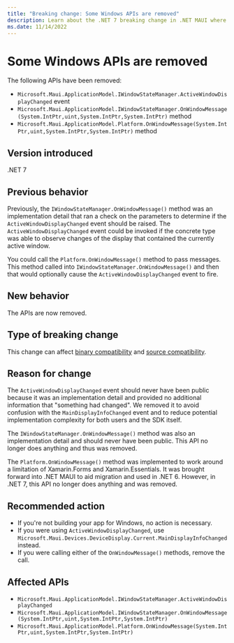 ```yaml
---
title: "Breaking change: Some Windows APIs are removed"
description: Learn about the .NET 7 breaking change in .NET MAUI where the `IWindowStateManager.ActiveWindowDisplayChanged`, `IWindowStateManager.OnWindowMessage`, and `Platform.OnWindowMessage` APIs have been removed.
ms.date: 11/14/2022
---
```

# Some Windows APIs are removed

The following APIs have been removed:

- `Microsoft.Maui.ApplicationModel.IWindowStateManager.ActiveWindowDisplayChanged` event
- `Microsoft.Maui.ApplicationModel.IWindowStateManager.OnWindowMessage(System.IntPtr,uint,System.IntPtr,System.IntPtr)` method
- `Microsoft.Maui.ApplicationModel.Platform.OnWindowMessage(System.IntPtr,uint,System.IntPtr,System.IntPtr)` method

## Version introduced

.NET 7

## Previous behavior

Previously, the `IWindowStateManager.OnWindowMessage()` method was an implementation detail that ran a check on the parameters to determine if the `ActiveWindowDisplayChanged` event should be raised. The `ActiveWindowDisplayChanged` event could be invoked if the concrete type was able to observe changes of the display that contained the currently active window.

You could call the `Platform.OnWindowMessage()` method to pass messages. This method called into `IWindowStateManager.OnWindowMessage()` and then that would optionally cause the `ActiveWindowDisplayChanged` event to fire.

## New behavior

The APIs are now removed.

## Type of breaking change

This change can affect [binary compatibility](../../categories.md#binary-compatibility) and [source compatibility](../../categories.md#source-compatibility).

## Reason for change

The `ActiveWindowDisplayChanged` event should never have been public because it was an implementation detail and provided no additional information that "something had changed". We removed it to avoid confusion with the `MainDisplayInfoChanged` event and to reduce potential implementation complexity for both users and the SDK itself.

The `IWindowStateManager.OnWindowMessage()` method was also an implementation detail and should never have been public. This API no longer does anything and thus was removed.

The `Platform.OnWindowMessage()` method was implemented to work around a limitation of Xamarin.Forms and Xamarin.Essentials. It was brought forward into .NET MAUI to aid migration and used in .NET 6. However, in .NET 7, this API no longer does anything and was removed.

## Recommended action

- If you're not building your app for Windows, no action is necessary.
- If you were using `ActiveWindowDisplayChanged`, use `Microsoft.Maui.Devices.DeviceDisplay.Current.MainDisplayInfoChanged` instead.
- If you were calling either of the `OnWindowMessage()` methods, remove the call.

## Affected APIs

- `Microsoft.Maui.ApplicationModel.IWindowStateManager.ActiveWindowDisplayChanged`
- `Microsoft.Maui.ApplicationModel.IWindowStateManager.OnWindowMessage(System.IntPtr,uint,System.IntPtr,System.IntPtr)`
- `Microsoft.Maui.ApplicationModel.Platform.OnWindowMessage(System.IntPtr,uint,System.IntPtr,System.IntPtr)`
